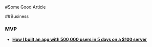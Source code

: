 
#Some Good Article

##Business 

### MVP
* [**How I built an app with 500,000 users in 5 days on a $100 server**](https://medium.com/unboxd/how-i-built-an-app-with-500-000-users-in-5-days-on-a-100-server-77deeb238e83#.hgwh0l7a9)

